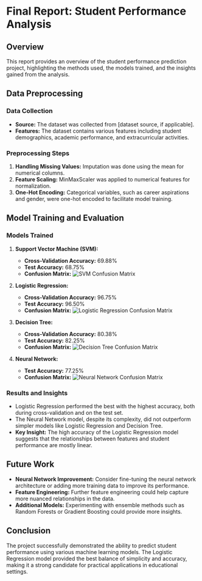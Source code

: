 # Final Report: Student Performance Analysis

## Overview

This report provides an overview of the student performance prediction project, highlighting the methods used, the models trained, and the insights gained from the analysis.

## Data Preprocessing

### Data Collection
- **Source:** The dataset was collected from [dataset source, if applicable].
- **Features:** The dataset contains various features including student demographics, academic performance, and extracurricular activities.

### Preprocessing Steps
1. **Handling Missing Values:** Imputation was done using the mean for numerical columns.
2. **Feature Scaling:** MinMaxScaler was applied to numerical features for normalization.
3. **One-Hot Encoding:** Categorical variables, such as career aspirations and gender, were one-hot encoded to facilitate model training.

## Model Training and Evaluation

### Models Trained
1. **Support Vector Machine (SVM):**
   - **Cross-Validation Accuracy:** 69.88%
   - **Test Accuracy:** 68.75%
   - **Confusion Matrix:** ![SVM Confusion Matrix](path_to_image)

2. **Logistic Regression:**
   - **Cross-Validation Accuracy:** 96.75%
   - **Test Accuracy:** 96.50%
   - **Confusion Matrix:** ![Logistic Regression Confusion Matrix](path_to_image)

3. **Decision Tree:**
   - **Cross-Validation Accuracy:** 80.38%
   - **Test Accuracy:** 82.25%
   - **Confusion Matrix:** ![Decision Tree Confusion Matrix](path_to_image)

4. **Neural Network:**
   - **Test Accuracy:** 77.25%
   - **Confusion Matrix:** ![Neural Network Confusion Matrix](path_to_image)

### Results and Insights
- Logistic Regression performed the best with the highest accuracy, both during cross-validation and on the test set.
- The Neural Network model, despite its complexity, did not outperform simpler models like Logistic Regression and Decision Tree.
- **Key Insight:** The high accuracy of the Logistic Regression model suggests that the relationships between features and student performance are mostly linear.

## Future Work

- **Neural Network Improvement:** Consider fine-tuning the neural network architecture or adding more training data to improve its performance.
- **Feature Engineering:** Further feature engineering could help capture more nuanced relationships in the data.
- **Additional Models:** Experimenting with ensemble methods such as Random Forests or Gradient Boosting could provide more insights.

## Conclusion

The project successfully demonstrated the ability to predict student performance using various machine learning models. The Logistic Regression model provided the best balance of simplicity and accuracy, making it a strong candidate for practical applications in educational settings.
